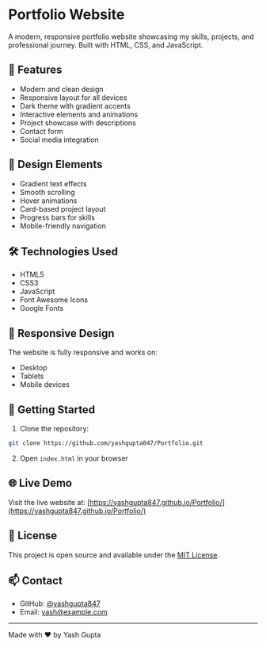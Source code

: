 # Portfolio Website

A modern, responsive portfolio website showcasing my skills, projects, and professional journey. Built with HTML, CSS, and JavaScript.

## 🚀 Features

- Modern and clean design
- Responsive layout for all devices
- Dark theme with gradient accents
- Interactive elements and animations
- Project showcase with descriptions
- Contact form
- Social media integration

## 🎨 Design Elements

- Gradient text effects
- Smooth scrolling
- Hover animations
- Card-based project layout
- Progress bars for skills
- Mobile-friendly navigation

## 🛠️ Technologies Used

- HTML5
- CSS3
- JavaScript
- Font Awesome Icons
- Google Fonts

## 📱 Responsive Design

The website is fully responsive and works on:
- Desktop
- Tablets
- Mobile devices

## 🚀 Getting Started

1. Clone the repository:
```bash
git clone https://github.com/yashgupta847/Portfolio.git
```

2. Open `index.html` in your browser

## 🌐 Live Demo

Visit the live website at: [https://yashgupta847.github.io/Portfolio/](https://yashgupta847.github.io/Portfolio/)

## 📝 License

This project is open source and available under the [MIT License](LICENSE).

## 📫 Contact

- GitHub: [@yashgupta847](https://github.com/yashgupta847)
- Email: yash@example.com

---

Made with ❤️ by Yash Gupta 